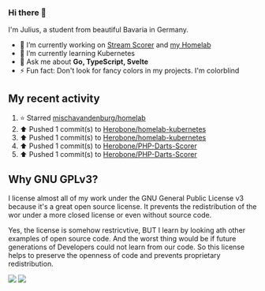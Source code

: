 ### Hi there 👋
I'm Julius, a student from beautiful Bavaria in Germany.

- 🔭 I’m currently working on [Stream Scorer](https://github.com/Herobone/stream-scorer) and [my Homelab](https://github.com/Herobone/homelab-kubernetes)
- 🌱 I’m currently learning Kubernetes
- 💬 Ask me about **Go, TypeScript, Svelte**
- ⚡ Fun fact: Don't look for fancy colors in my projects. I'm colorblind
## My recent activity
<!--RECENT_ACTIVITY:start-->
1. ⭐ Starred [mischavandenburg/homelab](https://github.com/mischavandenburg/homelab)<br>
2. ⬆️ Pushed 1 commit(s) to [Herobone/homelab-kubernetes](https://github.com/Herobone/homelab-kubernetes)<br>
3. ⬆️ Pushed 1 commit(s) to [Herobone/homelab-kubernetes](https://github.com/Herobone/homelab-kubernetes)<br>
4. ⬆️ Pushed 1 commit(s) to [Herobone/PHP-Darts-Scorer](https://github.com/Herobone/PHP-Darts-Scorer)<br>
5. ⬆️ Pushed 1 commit(s) to [Herobone/PHP-Darts-Scorer](https://github.com/Herobone/PHP-Darts-Scorer)<br>
<!--RECENT_ACTIVITY:end-->

## Why GNU GPLv3?
I license almost all of my work under the GNU General Public License v3 because it's a great open source license. It prevents the redistribution of the wor under a more closed license or even without source code.

Yes, the license is somehow restricvtive, BUT I learn by looking ath other examples of open source code. And the worst thing would be if future generations of Developers could not learn from our code. So this license helps to preserve the openness of code and prevents proprietary redistribution.

![](http://github-profile-summary-cards.vercel.app/api/cards/profile-details?username=Herobone&theme=github_dark)
![](https://github-profile-trophy.vercel.app/?username=Herobone&theme=darkhub&no-frame=true&margin-w=6)
